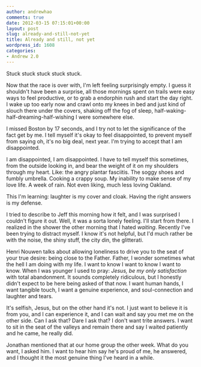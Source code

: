 ```yaml
---
author: andrewhao
comments: true
date: 2012-03-15 07:15:01+00:00
layout: post
slug: already-and-still-not-yet
title: Already and still, not yet
wordpress_id: 1608
categories:
- Andrew 2.0
---
```


Stuck stuck stuck stuck stuck.

Now that the race is over with, I'm left feeling surprisingly empty. I guess it shouldn't have been a surprise, all those mornings spent on trails were easy ways to feel productive, or to grab a endorphin rush and start the day right. I wake up too early now and crawl onto my knees in bed and just kind of slouch there under the covers, shaking off the fog of sleep, half-waking-half-dreaming-half-wishing I were somewhere else.

I missed Boston by 17 seconds, and I try not to let the significance of the fact get by me. I tell myself it's okay to feel disappointed, to prevent myself from saying oh, it's no big deal, next year. I'm trying to accept that I am disappointed.

I am disappointed, I am disappointed. I have to tell myself this sometimes, from the outside looking in, and bear the weight of it on my shoulders through my heart. Like: the angry plantar fasciitis. The soggy shoes and fumbly umbrella. Cooking a crappy soup. My inability to make sense of my love life. A week of rain. Not even liking, much less loving Oakland.

This I'm learning: laughter is my cover and cloak. Having the right answers is my defense.

I tried to describe to Jeff this morning how it felt, and I was surprised I couldn't figure it out. Well, it was a sorta lonely feeling. I'll start from there. I realized in the shower the other morning that I hated _waiting_. Recently I've been trying to distract myself. I know it's not helpful, but I'd much rather be with the noise, the shiny stuff, the city din, the glitterati.

Henri Nouwen talks about allowing loneliness to drive you to the seat of your true desire: being close to the Father. Father, I wonder sometimes what the hell I am doing with my life. I want to know I want to know I want to know. When I was younger I used to pray: _Jesus, be my only satisfaction_ with total abandonment. It sounds completely ridiculous, but I honestly didn't expect to be here being asked of that now. I want human hands, I want tangible touch, I want a genuine experience, and soul-connection and laughter and tears.

It's selfish, Jesus, but on the other hand it's not. I just want to believe it is from you, and I can experience it, and I can wait and say you met me on the other side. Can I ask that? Dare I ask that? I don't want trite answers. I want to sit in the seat of the valleys and remain there and say I waited patiently and he came, he really did.

Jonathan mentioned that at our home group the other week. What do you want, I asked him. I want to hear him say he's proud of me, he answered, and I thought it the most genuine thing I've heard in a while.
